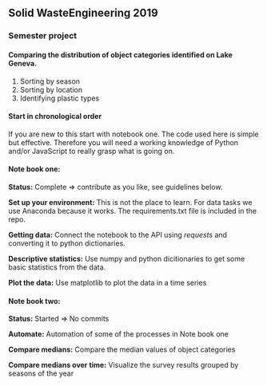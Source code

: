 ## Solid WasteEngineering 2019

### Semester project

#### Comparing the distribution of object categories identified on Lake Geneva.

1. Sorting by season
2. Sorting by location
3. Identifying plastic types

#### Start in chronological order

If you are new to this start with notebook one. The code used here is simple but effective. Therefore you will need a working knowledge of Python and/or JavaScript to really grasp what is going on.

#### Note book one:

__Status:__ Complete => contribute as you like, see guidelines below.

__Set up your environment:__ This is not the place to learn. For data tasks we use Anaconda because it works. The requirements.txt file is included in the repo.

__Getting data:__ Connect the notebook to the API using _requests_ and converting it to python dictionaries.

__Descriptive statistics:__ Use numpy and python dicitionaries to get some basic statistics from the data.

__Plot the data:__ Use matplotlib to plot the data in a time series

#### Note book two:

__Status:__ Started => No commits

__Automate:__ Automation of some of the processes in Note book one

__Compare medians:__ Compare the median values of object categories

__Compare medians over time:__ Visualize the survey results grouped by seasons of the year